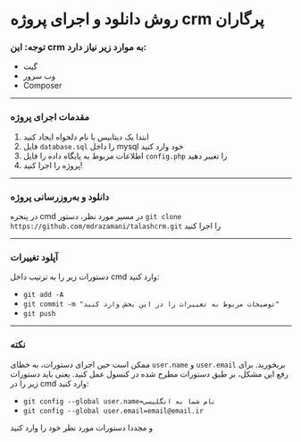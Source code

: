 # روش دانلود و اجرای پروژه crm پرگاران

### توجه: این crm به موارد زیر نیاز دارد:
- گیت
- وب سرور
- Composer

------------------------------

### مقدمات اجرای پروژه
1. ابتدا یک دیتابیس با نام دلخواه ایجاد کنید
2. فایل `database.sql` را داخل mysql خود وارد کنید
3. اطلاعات مربوط به پایگاه داده را فایل `config.php` را تغییر دهید
4. پروژه را اجرا کنید!

------------------------------

### دانلود و به‌روزرسانی پروژه
در پنجره cmd در مسیر مورد نظر، دستور `git clone https://github.com/mdrazamani/talashcrm.git` را اجرا کنید

------------------------------

### آپلود تغییرات
دستورات زیر را به ترتیب داخل cmd وارد کنید:
- `git add -A`
- `git commit -m "توضیحات مربوط به تغییرات را در این بخش وارد کنید"`
- `git push`

------------------------------

### نکته
ممکن است حین اجرای دستورات، به خطای `user.name` و `user.email` بربخورید. برای رفع این مشکل، بر طبق دستورات مطرح شده در کنسول عمل کنید. یعنی باید دستورات زیر را در cmd وارد کنید:
- `git config --global user.name=نام شما به انگلیسی`
- `git config --global user.email=email@email.ir`

و مجددا دستورات مورد نظر خود را وارد کنید
